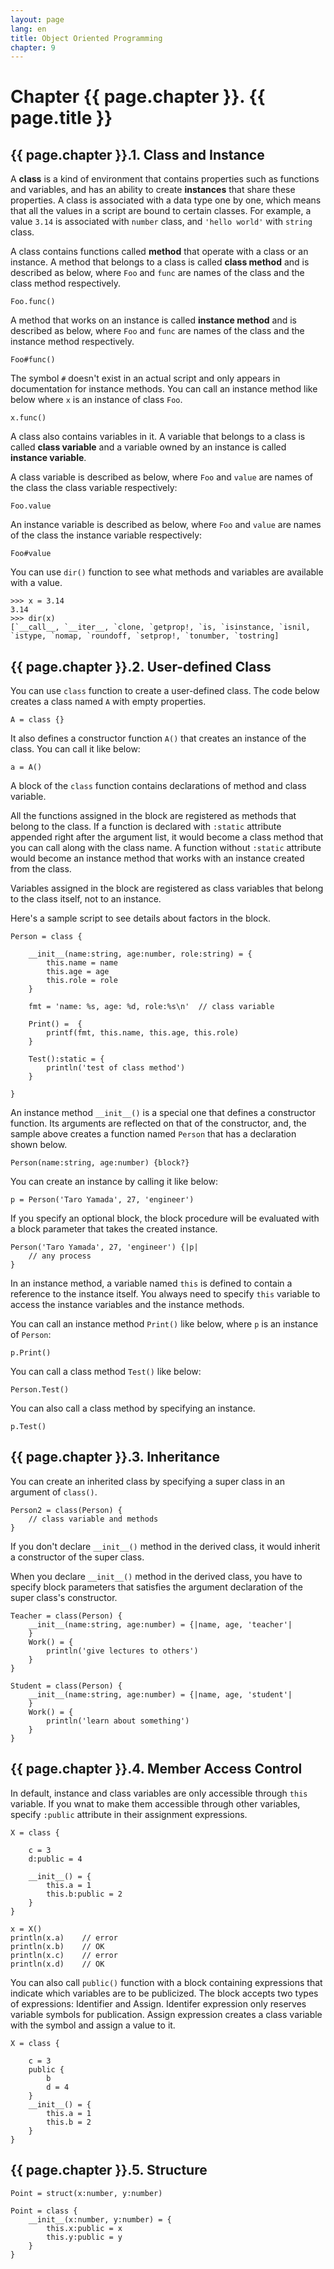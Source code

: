 ```yaml
---
layout: page
lang: en
title: Object Oriented Programming
chapter: 9
---
```


# Chapter {{ page.chapter }}. {{ page.title }}


## {{ page.chapter }}.1. Class and Instance

A **class** is a kind of environment that contains properties such as functions and variables,
and has an ability to create **instances** that share these properties.
A class is associated with a data type one by one,
which means that all the values in a script are bound to certain classes.
For example, a value `3.14` is associated with `number` class,
and `'hello world'` with `string` class.

A class contains functions called **method** that operate with a class or an instance.
A method that belongs to a class is called **class method** and is described as below,
where `Foo` and `func` are names of the class and the class method respectively.

    Foo.func()

A method that works on an instance is called **instance method** and is described as below,
where `Foo` and `func` are names of the class and the instance method respectively.

    Foo#func()

The symbol `#` doesn't exist in an actual script
and only appears in documentation for instance methods.
You can call an instance method like below where `x` is an instance of class `Foo`.

    x.func()

A class also contains variables in it.
A variable that belongs to a class is called **class variable**
and a variable owned by an instance is called **instance variable**.

A class variable is described as below,
where `Foo` and `value` are names of the class the class variable respectively:

    Foo.value

An instance variable is described as below,
where `Foo` and `value` are names of the class the instance variable respectively:

    Foo#value

You can use `dir()` function to see what methods and variables are available with a value.

    >>> x = 3.14
    3.14
    >>> dir(x)
    [`__call__, `__iter__, `clone, `getprop!, `is, `isinstance, `isnil, `istype, `nomap, `roundoff, `setprop!, `tonumber, `tostring]


## {{ page.chapter }}.2. User-defined Class

You can use `class` function to create a user-defined class.
The code below creates a class named `A` with empty properties.

    A = class {}

It also defines a constructor function `A()` that creates an instance of the class.
You can call it like below:

    a = A()

A block of the `class` function contains declarations of method and class variable.

All the functions assigned in the block are registered as methods that belong to the class.
If a function is declared with `:static` attribute appended right after the argument list,
it would become a class method that you can call along with the class name.
A function without `:static` attribute would become an instance method
that works with an instance created from the class.

Variables assigned in the block are registered as class variables
that belong to the class itself, not to an instance.

Here's a sample script to see details about factors in the block.

    Person = class {
        
        __init__(name:string, age:number, role:string) = {
            this.name = name
            this.age = age
            this.role = role
        }
        
        fmt = 'name: %s, age: %d, role:%s\n'  // class variable
        
        Print() =  {
            printf(fmt, this.name, this.age, this.role)
        }
        
        Test():static = {
            println('test of class method')
        }
        
    }

An instance method `__init__()` is a special one that defines a constructor function.
Its arguments are reflected on that of the constructor, and,
the sample above creates a function named `Person` that has a declaration shown below.

    Person(name:string, age:number) {block?}

You can create an instance by calling it like below:

    p = Person('Taro Yamada', 27, 'engineer')

If you specify an optional block, the block procedure will be evaluated
with a block parameter that takes the created instance.

    Person('Taro Yamada', 27, 'engineer') {|p|
        // any process
    }

In an instance method, a variable named `this` is defined to contain a reference to the instance itself.
You always need to specify `this` variable to access the instance variables and the instance methods.


You can call an instance method `Print()` like below, where `p` is an instance of `Person`:

    p.Print()

You can call a class method `Test()` like below:

    Person.Test()

You can also call a class method by specifying an instance.

    p.Test()



## {{ page.chapter }}.3. Inheritance

You can create an inherited class by specifying a super class in an argument of `class()`.

    Person2 = class(Person) {
        // class variable and methods
    }

If you don't declare `__init__()` method in the derived class, it would inherit a constructor of the super class.

When you declare `__init__()` method in the derived class,
you have to specify block parameters that satisfies the argument declaration of the super class's constructor.

    Teacher = class(Person) {
        __init__(name:string, age:number) = {|name, age, 'teacher'|
        }
        Work() = {
            println('give lectures to others')
        }
    }

    Student = class(Person) {
        __init__(name:string, age:number) = {|name, age, 'student'|
        }
        Work() = {
            println('learn about something')
        }
    }


## {{ page.chapter }}.4. Member Access Control

In default, instance and class variables are only accessible through `this` variable.
If you wnat to make them accessible through other variables,
specify `:public` attribute in their assignment expressions.

    X = class {
        
        c = 3
        d:public = 4
        
        __init__() = {
            this.a = 1
            this.b:public = 2
        }
    }

    x = X()
    println(x.a)    // error
    println(x.b)    // OK
    println(x.c)    // error
    println(x.d)    // OK

You can also call `public()` function with a block containing expressions
that indicate which variables are to be publicized.
The block accepts two types of expressions: Identifier and Assign.
Identifer expression only reserves variable symbols for publication.
Assign expression creates a class variable with the symbol and assign a value to it.

    X = class {
        
        c = 3
        public {
            b
            d = 4
        }
        __init__() = {
            this.a = 1
            this.b = 2
        }
    }

## {{ page.chapter }}.5. Structure



    Point = struct(x:number, y:number)

    Point = class {
        __init__(x:number, y:number) = {
            this.x:public = x
            this.y:public = y
        }
    }

